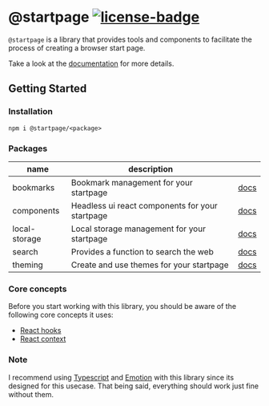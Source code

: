 # @startpage [![license-badge](https://badgen.net/github/license/PrettyCoffee/startpage)](https://github.com/PrettyCoffee/startpage/blob/master/LICENSE)

`@startpage` is a library that provides tools and components to facilitate the process of creating a browser start page.

Take a look at the [documentation](https://prettycoffee.github.io/startpage/) for more details.

## Getting Started

### Installation

```
npm i @startpage/<package>
```

### Packages

| name          | description                                     |                                                                  |
| ------------- | ----------------------------------------------- | ---------------------------------------------------------------- |
| bookmarks     | Bookmark management for your startpage          | [docs](https://prettycoffee.github.io/startpage/#/bookmarks)     |
| components    | Headless ui react components for your startpage | [docs](https://prettycoffee.github.io/startpage/#/components)    |
| local-storage | Local storage management for your startpage     | [docs](https://prettycoffee.github.io/startpage/#/local-storage) |
| search        | Provides a function to search the web           | [docs](https://prettycoffee.github.io/startpage/#/search)        |
| theming       | Create and use themes for your startpage        | [docs](https://prettycoffee.github.io/startpage/#/theming)       |

### Core concepts

Before you start working with this library, you should be aware of the following core concepts it uses:

- [React hooks](https://reactjs.org/docs/hooks-intro.html)
- [React context](https://reactjs.org/docs/context.html)

### Note

I recommend using [Typescript](https://www.typescriptlang.org/) and [Emotion](https://emotion.sh/docs/introduction) with this library since its designed for this usecase. That being said, everything should work just fine without them.
